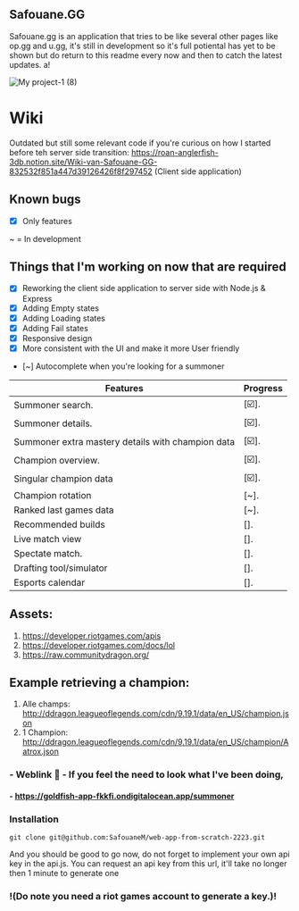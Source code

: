 ## Safouane.GG

Safouane.gg is an application that tries to be like several other pages like op.gg and u.gg, it's still in development so it's full potiental has yet to be shown but do return to this readme every now and then to catch the latest updates. a!

![My project-1 (8)](https://user-images.githubusercontent.com/31611670/230155426-51ffcfd6-1c77-4b4a-b569-d1eab8bc1ad3.png)



# Wiki
Outdated but still some relevant code if you're curious on how I started before teh server side transition: https://roan-anglerfish-3db.notion.site/Wiki-van-Safouane-GG-832532f851a447d39126426f8f297452 (Client side application)

## Known bugs
- [x] Only features

~ = In development


## Things that I'm working on now that are required
- [x] Reworking the client side application to server side with Node.js & Express
- [x] Adding Empty states
- [x] Adding Loading states
- [x] Adding Fail states 
- [x] Responsive design 
- [x] More consistent with the UI and make it more User friendly
- [~] Autocomplete when you're looking for a summoner

| Features                 | Progress    |
| -----------              | ----------- |
| Summoner search.         | [☑️].         
| Summoner details.        | [☑️].         |
| Summoner extra mastery details with champion data       | [☑️].         |
| Champion overview.       | [☑️].         |
| Singular champion data   | [☑️].         |
| Champion rotation        | [~].         |
| Ranked last games data   | [~].         |
| Recommended builds       | [].          |
| Live match view          | [].          |
| Spectate match.          | [].          |
| Drafting tool/simulator  | [].          |
| Esports calendar         | [].          |

## Assets:
1. https://developer.riotgames.com/apis
2. https://developer.riotgames.com/docs/lol
3. https://raw.communitydragon.org/

## Example retrieving a champion:
1. Alle champs: http://ddragon.leagueoflegends.com/cdn/9.19.1/data/en_US/champion.json
2. 1 Champion: http://ddragon.leagueoflegends.com/cdn/9.19.1/data/en_US/champion/Aatrox.json

<!-- Add a link to your live demo in Github Pages 🌐-->
### - Weblink 🔗 - If you feel the need to look what I've been doing,
#### - https://goldfish-app-fkkfi.ondigitalocean.app/summoner


### Installation
```text
git clone git@github.com:SafouaneM/web-app-from-scratch-2223.git
```
And you should be good to go now, do not forget to implement your own api key in the api.js.
You can request an api key from this url, it'll take no longer then 1 minute to generate one
### !(Do note you need a riot games account to generate a key.)!


